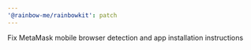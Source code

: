 ```yaml
---
'@rainbow-me/rainbowkit': patch
---
```


Fix MetaMask mobile browser detection and app installation instructions

